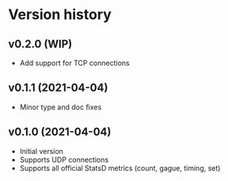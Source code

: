 # Version history

## v0.2.0 (WIP)
- Add support for TCP connections

## v0.1.1 (2021-04-04)
- Minor type and doc fixes

## v0.1.0 (2021-04-04)
- Initial version
- Supports UDP connections
- Supports all official StatsD metrics (count, gague, timing, set)
